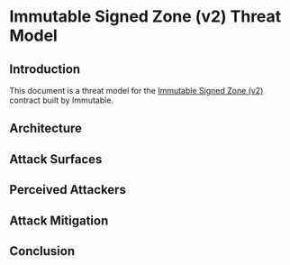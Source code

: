 # Immutable Signed Zone (v2) Threat Model

## Introduction

This document is a threat model for the [Immutable Signed Zone (v2)](../../contracts/trading/seaport/zones/immutable-signed-zone/v2/README.md) contract built by Immutable.

## Architecture

## Attack Surfaces

## Perceived Attackers

## Attack Mitigation

## Conclusion

